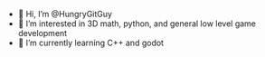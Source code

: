 - 👋 Hi, I’m @HungryGitGuy
- 👀 I’m interested in 3D math, python, and general low level game development
- 🌱 I’m currently learning C++ and godot


<!---
HungryGitGuy/HungryGitGuy is a ✨ special ✨ repository because its `README.md` (this file) appears on your GitHub profile.
You can click the Preview link to take a look at your changes.
--->
